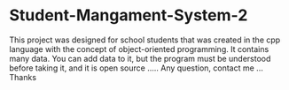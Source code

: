 # Student-Mangament-System-2
This project was designed for school students that was created in the cpp language with the concept of object-oriented programming. It contains many data. You can add data to it, but the program must be understood before taking it, and it is open source ..... Any question, contact me ... Thanks
